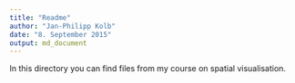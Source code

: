 ```yaml
---
title: "Readme"
author: "Jan-Philipp Kolb"
date: "8. September 2015"
output: md_document
---
```



In this directory you can find files from my course on spatial visualisation. 